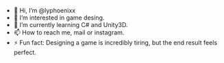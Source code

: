 - 👋 Hi, I’m @lyphoenixx
- 👀 I’m interested in game desing.
- 🌱 I’m currently learning C# and Unity3D.
- 📫 How to reach me, mail or instagram.
- ⚡ Fun fact: Designing a game is incredibly tiring, but the end result feels perfect.

<!---
lyphoenixx/lyphoenixx is a ✨ special ✨ repository because its `README.md` (this file) appears on your GitHub profile.
You can click the Preview link to take a look at your changes.
--->
